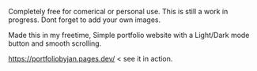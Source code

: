 Completely free for comerical or personal use.
This is still a work in progress.
Dont forget to add your own images.

Made this in my freetime, Simple portfolio website with a Light/Dark mode button and smooth scrolling.

https://portfoliobyjan.pages.dev/ < see it in action.
